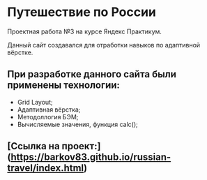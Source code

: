 # **Путешествие по России**
Проектная работа №3 на курсе Яндекс Практикум.

Данный сайт создавался для отработки навыков по адаптивной вёрстке.

## При разработке данного сайта были применены технологии:
* Grid Layout;
* Адаптивная вёрстка;
* Методоллогия БЭМ;
* Вычисляемые значения, функция calc();

## [Ссылка на проект:] (https://barkov83.github.io/russian-travel/index.html)


